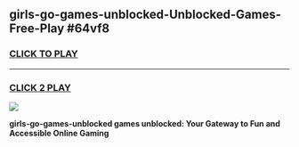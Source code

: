 
## girls-go-games-unblocked-Unblocked-Games-Free-Play #64vf8
<h3>
<a href="https://us.freeplayer.one?title=girls-go-games-unblocked&ref=9M">CLICK TO PLAY</a></h3>
<hr>

<h3>
<a href="https://us.freeplayer.one?title=girls-go-games-unblocked&ref=9M">CLICK 2 PLAY</a>
  
</h3>

<a href="https://us.freeplayer.one?title=girls-go-games-unblocked&ref=9M"><img src="https://clearcache.store/games.png"></a>


**girls-go-games-unblocked games unblocked: Your Gateway to Fun and Accessible Online Gaming**
